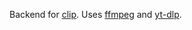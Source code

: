 Backend for [clip](https://www.github.com/thomascpowell/clip).
Uses [ffmpeg](https://github.com/FFmpeg/FFmpeg) and [yt-dlp](https://github.com/yt-dlp/yt-dlp).


